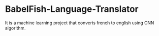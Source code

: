 # BabelFish-Language-Translator
It is a machine learning project that converts french to english using CNN algorithm. 
